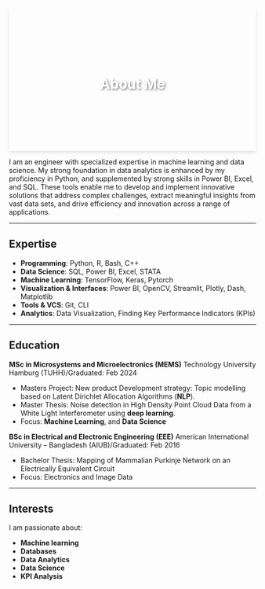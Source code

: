 <div style="background: url('https://th.bing.com/th/id/OIG2.S2sv_QRxWJH0Xqwzx8WN?pid=ImgGn') no-repeat center center; background-size: cover; box-shadow: 0 4px 6px rgba(0,0,0,0.1); text-align: center; padding: 100px 20px;">
    <h1 style="color: white; text-shadow: 2px 2px 4px rgba(0,0,0,0.5);">About Me</h1>
</div>

I am an engineer with specialized expertise in machine learning and data science. My strong foundation in data analytics is enhanced by my proficiency in Python, and supplemented by strong skills in Power BI, Excel, and SQL. These tools enable me to develop and implement innovative solutions that address complex challenges, extract meaningful insights from vast data sets, and drive efficiency and innovation across a range of applications.

---
## Expertise

- **Programming**: Python, R, Bash, C++
- **Data Science**: SQL, Power BI, Excel, STATA
- **Machine Learning**: TensorFlow, Keras, Pytorch
- **Visualization & Interfaces**: Power BI, OpenCV, Streamlit, Plotly, Dash, Matplotlib
- **Tools & VCS**: Git, CLI
- **Analytics**: Data Visualization, Finding Key Performance Indicators (KPIs)

---
## Education

**MSc in Microsystems and Microelectronics (MEMS)**
Technology University Hamburg (TUHH)/Graduated: Feb 2024
- Masters Project: New product Development strategy: Topic modelling based 
on Latent Dirichlet Allocation Algorithms (**NLP**).
- Master Thesis: Noise detection in High Density Point Cloud Data from a White Light Interferometer using **deep learning**. 
- Focus: **Machine Learning**, and **Data Science** 

**BSc in Electrical and Electronic Engineering (EEE)**
American International University – Bangladesh (AIUB)/Graduated: Feb 2016
- Bachelor Thesis: Mapping of Mammalian Purkinje Network on an Electrically Equivalent Circuit
- Focus: Electronics and Image Data 

---
## Interests

I am passionate about:
- **Machine learning**
- **Databases**
- **Data Analytics**
- **Data Science**
- **KPI Analysis**
